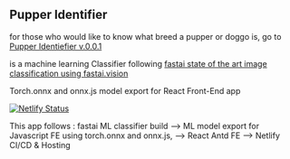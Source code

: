 ## Pupper Identifier

for those who would like to know what breed a pupper or doggo is, go to [Pupper Identiefier v.0.0.1](https://amazing-ramanujan-258157.netlify.com/)

is a machine learning Classifier following [fastai state of the art image classification using fastai.vision](https://github.com/fastai/course-v3/blob/master/nbs/dl1/lesson2-download.ipynb)

Torch.onnx and onnx.js model export for React Front-End app

[![Netlify Status](https://api.netlify.com/api/v1/badges/31f7727c-c577-48ac-9632-2946018f1bcf/deploy-status)](https://app.netlify.com/sites/amazing-ramanujan-258157/deploys)

This app follows :
fastai ML classifier build --> ML model export for Javascript FE using torch.onnx and onnx.js, --> React Antd FE --> Netlify CI/CD & Hosting
